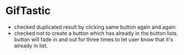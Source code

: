 # GifTastic

- checked duplicated result by clicking same button again and again
- checked not to create a button which has already in the button lists. button will fade in and out for three times to let user know that it's already in list.

